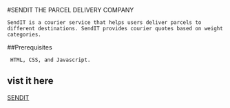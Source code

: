 #SENDIT THE PARCEL DELIVERY COMPANY
```
SendIT is a courier service that helps users deliver parcels to different destinations. SendIT provides courier quotes based on weight categories.
```
##Prerequisites
```
 HTML, CSS, and Javascript.
 ```
## vist it here
[SENDIT]( https://ronaldmule.github.io/SENDIT/)



